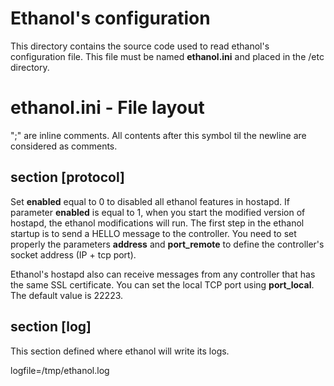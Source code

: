 # Ethanol's configuration #

This directory contains the source code used to read ethanol's configuration file.
This file must be named **ethanol.ini** and placed in the /etc directory.


# ethanol.ini - File layout #

";" are inline comments. All contents after this symbol til the newline are considered as comments.

## section [protocol] ##

Set **enabled** equal to 0 to disabled all ethanol features in hostapd.
If parameter **enabled** is equal to 1, when you start the modified version of hostapd, the ethanol modifications will run.
The first step in the ethanol startup is to send a HELLO message to the controller.
You need to set properly the parameters **address** and **port_remote** to define the controller's socket address (IP + tcp port).

Ethanol's hostapd also can receive messages from any controller that has the same SSL certificate.
You can set the local TCP port using **port_local**. The default value is 22223.

## section [log] ##

This section defined where ethanol will write its logs.

logfile=/tmp/ethanol.log
